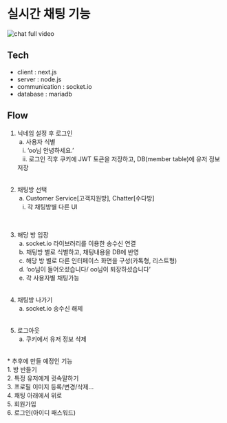 # 실시간 채팅 기능
![chat full video](https://user-images.githubusercontent.com/79704928/172582674-0d8e33ff-e2a0-4099-98b6-b33b3bf0d288.gif)

## Tech
- client : next.js
- server : node.js
- communication : socket.io
- database : mariadb

## Flow
1. 닉네임 설정 후 로그인</br>
  &nbsp;a. 사용자 식별</br>
     &nbsp;&nbsp;&nbsp;i. ‘oo님 안녕하세요.’</br>
     &nbsp;&nbsp;&nbsp;ii. 로그인 직후 쿠키에 JWT 토큰을 저장하고, DB(member table)에 유저 정보 저장</br>
     </br>
2. 채팅방 선택 </br>
 &nbsp;a.  Customer Service[고객지원방], Chatter[수다방]</br>
 &nbsp;&nbsp;&nbsp;i. 각 채팅방별 다른 UI
 
   </br>
3. 해당 방 입장</br>
 &nbsp;a. socket.io 라이브러리를 이용한 송수신 연결</br>
 &nbsp;b. 채팅방 별로 식별하고, 채팅내용을 DB에 반영</br>
 &nbsp;c. 해당 방 별로 다른 인터페이스 화면을 구성(카톡형, 리스트형)</br>
 &nbsp;d. ‘oo님이 들어오셨습니다/ oo님이 퇴장하셨습니다’</br>
 &nbsp;e. 각 사용자별 채팅가능</br>
    </br>
4. 채팅방 나가기</br>
 &nbsp;a. socket.io 송수신 해제</br>
    </br>
5. 로그아웃</br>
 &nbsp;a. 쿠키에서 유저 정보 삭제</br>
</br>
* 추후에 만들 예정인 기능</br>
1. 방 반들기</br>
2. 특정 유저에게 귓속말하기</br>
3. 프로필 이미지 등록/변경/삭제...</br>
4. 채팅 아래에서 위로</br>
5. 회원가입</br>
6. 로그인(아이디 패스워드)</br>

